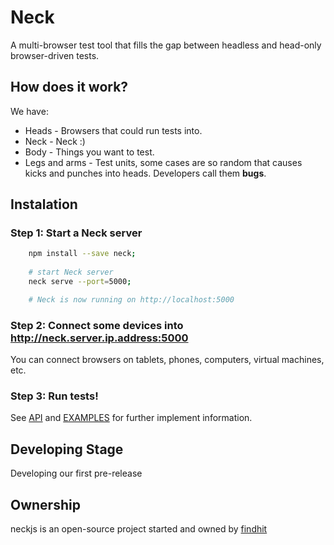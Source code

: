 Neck
====

A multi-browser test tool that fills the gap between headless and head-only browser-driven tests.

How does it work?
-----------------

We have:
* Heads - Browsers that could run tests into.
* Neck - Neck :)
* Body - Things you want to test.
* Legs and arms - Test units, some cases are so random that causes kicks and punches into heads. Developers call them **bugs**.

Instalation
-----------

### Step 1: Start a Neck server

```bash
	npm install --save neck;
	
	# start Neck server
	neck serve --port=5000;

	# Neck is now running on http://localhost:5000
```

### Step 2: Connect some devices into http://neck.server.ip.address:5000

You can connect browsers on tablets, phones, computers, virtual machines, etc.

### Step 3: Run tests!

See [API](./API.md) and [EXAMPLES](./EXAMPLES.md) for further implement information.

Developing Stage
----------------
Developing our first pre-release

Ownership
---------

neckjs is an open-source project started and owned by [findhit](https://www.findhit.com/)
